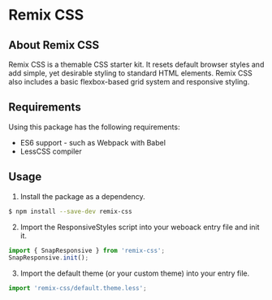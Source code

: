 # Remix CSS

## About Remix CSS
Remix CSS is a themable CSS starter kit. It resets default browser styles and add simple, yet desirable styling to standard HTML elements. Remix CSS also includes a basic flexbox-based grid system and responsive styling.

## Requirements
Using this package has the following requirements:
* ES6 support - such as Webpack with Babel
* LessCSS compiler

## Usage

1. Install the package as a dependency.
```bash
$ npm install --save-dev remix-css
```

2. Import the ResponsiveStyles script into your weboack entry file and init it.
```js
import { SnapResponsive } from 'remix-css';
SnapResponsive.init();
```

3. Import the default theme (or your custom theme) into your entry file.
```js
import 'remix-css/default.theme.less';
```
